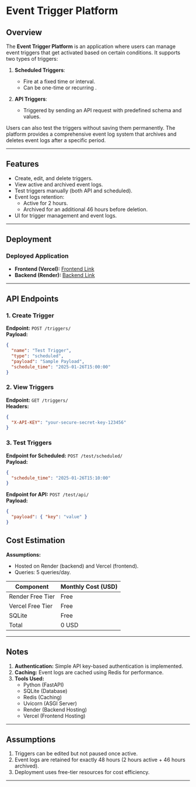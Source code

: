 # Event Trigger Platform

## Overview
The **Event Trigger Platform** is an application where users can manage event triggers that get activated based on certain conditions. It supports two types of triggers:

1. **Scheduled Triggers**:  
   - Fire at a fixed time or interval.  
   - Can be one-time or recurring .  

2. **API Triggers**:  
   - Triggered by sending an API request with predefined schema and values.  

Users can also test the triggers without saving them permanently. The platform provides a comprehensive event log system that archives and deletes event logs after a specific period.

---

## Features

- Create, edit, and delete triggers.
- View active and archived event logs.
- Test triggers manually (both API and scheduled).
- Event logs retention:
  - Active for 2 hours.
  - Archived for an additional 46 hours before deletion.
- UI for trigger management and event logs.

---

## Deployment

### Deployed Application
- **Frontend (Vercel):** [Frontend Link]([https://backend-assignment-segwise.vercel.app/])  
- **Backend (Render):** [Backend Link]([https://backend-assignment-segwise.onrender.com/])  

---

## API Endpoints

### 1. Create Trigger
**Endpoint:** `POST /triggers/`  
**Payload:**  
```json
{
  "name": "Test Trigger",
  "type": "scheduled",
  "payload": "Sample Payload",
  "schedule_time": "2025-01-26T15:00:00"
}
```

### 2. View Triggers
**Endpoint:** `GET /triggers/`  
**Headers:**  
```json
{
  "X-API-KEY": "your-secure-secret-key-123456"
}
```

### 3. Test Triggers
**Endpoint for Scheduled:** `POST /test/scheduled/`  
**Payload:**  
```json
{
  "schedule_time": "2025-01-26T15:10:00"
}
```

**Endpoint for API:** `POST /test/api/`  
**Payload:**  
```json
{
  "payload": { "key": "value" }
}
```


## Cost Estimation
**Assumptions:**
- Hosted on Render (backend) and Vercel (frontend).  
- Queries: 5 queries/day.  

| Component             | Monthly Cost (USD) |
|-----------------------|--------------------|
| Render Free Tier      | Free               |
| Vercel Free Tier      | Free               |
| SQLite                | Free               |
| Total                 | 0 USD              |

---

## Notes
1. **Authentication:** Simple API key-based authentication is implemented. 
2. **Caching:** Event logs are cached using Redis for performance.
3. **Tools Used:**
   - Python (FastAPI)
   - SQLite (Database)
   - Redis (Caching)
   - Uvicorn (ASGI Server)
   - Render (Backend Hosting)
   - Vercel (Frontend Hosting)

---

## Assumptions
1. Triggers can be edited but not paused once active.
2. Event logs are retained for exactly 48 hours (2 hours active + 46 hours archived).
3. Deployment uses free-tier resources for cost efficiency.

---
